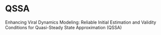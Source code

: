 # QSSA
Enhancing Viral Dynamics Modeling: Reliable Initial Estimation and Validity Conditions for Quasi-Steady State Approximation (QSSA)
